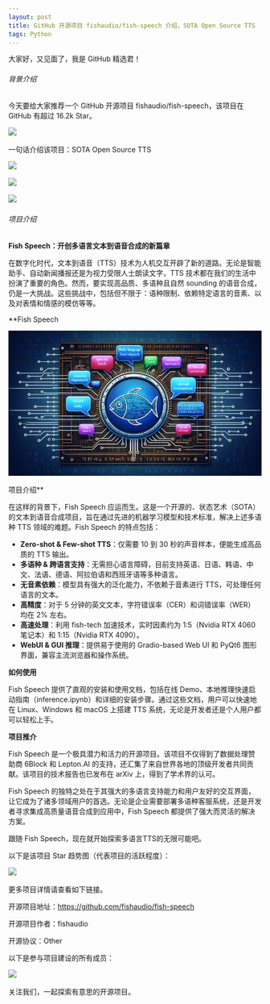 ```yaml
---
layout: post
title: GitHub 开源项目 fishaudio/fish-speech 介绍，SOTA Open Source TTS
tags: Python
---
```


大家好，又见面了，我是 GitHub 精选君！

###### 背景介绍

今天要给大家推荐一个 GitHub 开源项目 fishaudio/fish-speech，该项目在 GitHub 有超过 16.2k Star。

![](https://stats.deeptrain.net/repo/fishaudio/fish-speech/?theme=light)

一句话介绍该项目：SOTA Open Source TTS




![](https://api.producthunt.com/widgets/embed-image/v1/featured.svg?post_id=488440&theme=light)

![](https://count.getloli.com/get/@fish-speech?theme=asoul)

![](https://www.lepton.ai/favicons/apple-touch-icon.png)


###### 项目介绍

**Fish Speech：开创多语言文本到语音合成的新篇章**

在数字化时代，文本到语音（TTS）技术为人机交互开辟了新的道路。无论是智能助手、自动新闻播报还是为视力受限人士朗读文字，TTS 技术都在我们的生活中扮演了重要的角色。然而，要实现高品质、多语种且自然 sounding 的语音合成，仍是一大挑战。这些挑战中，包括但不限于：语种限制、依赖特定语言的音素、以及对表情和情感的模仿等等。

**Fish Speech 

![](https://raw.githubusercontent.com/ZhuPeng/pic/master/mac/compress_tmp-2738847ac419920396546c56da33f6d2.png)

项目介绍**

在这样的背景下，Fish Speech 应运而生。这是一个开源的、状态艺术（SOTA）的文本到语音合成项目，旨在通过先进的机器学习模型和技术标准，解决上述多语种 TTS 领域的难题。Fish Speech 的特点包括：

- **Zero-shot & Few-shot TTS**：仅需要 10 到 30 秒的声音样本，便能生成高品质的 TTS 输出。
- **多语种 & 跨语言支持**：无需担心语言障碍，目前支持英语、日语、韩语、中文、法语、德语、阿拉伯语和西班牙语等多种语言。
- **无音素依赖**：模型具有强大的泛化能力，不依赖于音素进行 TTS，可处理任何语言的文本。
- **高精度**：对于 5 分钟的英文文本，字符错误率（CER）和词错误率（WER）均在 2% 左右。
- **高速处理**：利用 fish-tech 加速技术，实时因素约为 1:5（Nvidia RTX 4060 笔记本）和 1:15（Nvidia RTX 4090）。
- **WebUI & GUI 推理**：提供易于使用的 Gradio-based Web UI 和 PyQt6 图形界面，兼容主流浏览器和操作系统。

**如何使用**

Fish Speech 提供了直观的安装和使用文档，包括在线 Demo、本地推理快速启动指南（inference.ipynb）和详细的安装步骤。通过这些文档，用户可以快速地在 Linux、Windows 和 macOS 上搭建 TTS 系统，无论是开发者还是个人用户都可以轻松上手。

**项目推介**

Fish Speech 是一个极具潜力和活力的开源项目。该项目不仅得到了数据处理赞助商 6Block 和 Lepton.AI 的支持，还汇集了来自世界各地的顶级开发者共同贡献。该项目的技术报告也已发布在 arXiv 上，得到了学术界的认可。

Fish Speech 的独特之处在于其强大的多语言支持能力和用户友好的交互界面，让它成为了诸多领域用户的首选。无论是企业需要部署多语种客服系统，还是开发者寻求集成高质量语音合成到应用中，Fish Speech 都提供了强大而灵活的解决方案。

跟随 Fish Speech，现在就开始探索多语言TTS的无限可能吧。

以下是该项目 Star 趋势图（代表项目的活跃程度）：

![](https://api.star-history.com/svg?repos=fishaudio/fish-speech&type=Timeline)

更多项目详情请查看如下链接。

开源项目地址：https://github.com/fishaudio/fish-speech 

开源项目作者：fishaudio

开源协议：Other

以下是参与项目建设的所有成员：

![](https://contrib.rocks/image?repo=fishaudio/fish-speech)

关注我们，一起探索有意思的开源项目。


